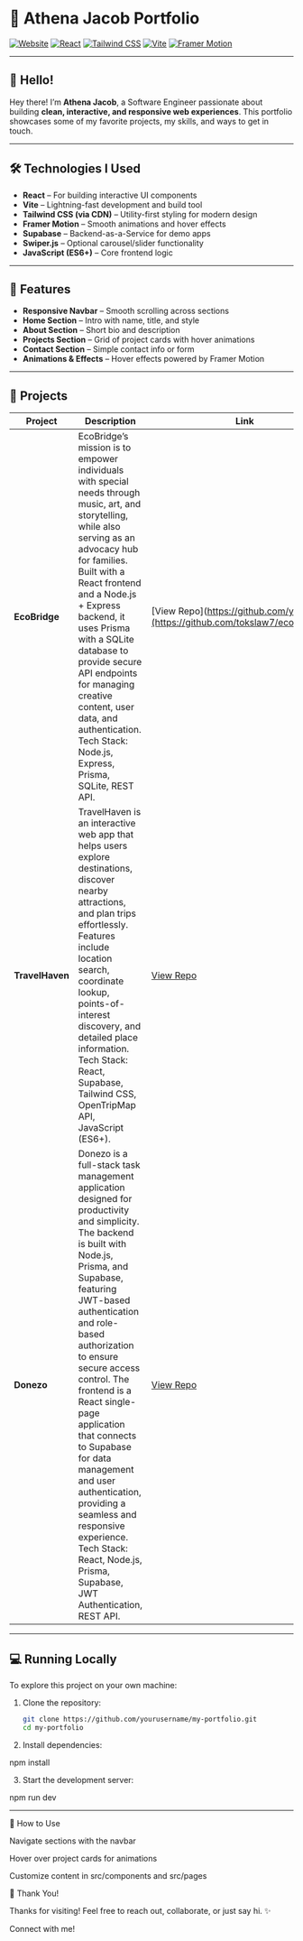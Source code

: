 # 🌟 Athena Jacob Portfolio

[![Website](https://img.shields.io/badge/Website-Portfolio-blue)](https://your-portfolio-link.com)
[![React](https://img.shields.io/badge/React-18.2.0-blue?logo=react&logoColor=white)](https://reactjs.org/)
[![Tailwind CSS](https://img.shields.io/badge/TailwindCSS-3.3.3-blue?logo=tailwind-css&logoColor=white)](https://tailwindcss.com/)
[![Vite](https://img.shields.io/badge/Vite-4.4.9-blue?logo=vite&logoColor=white)](https://vitejs.dev/)
[![Framer Motion](https://img.shields.io/badge/FramerMotion-6.6.5-blue?logo=framer&logoColor=white)](https://www.framer.com/motion/)

---

## 👋 Hello!

Hey there! I’m **Athena Jacob**, a Software Engineer passionate about building **clean, interactive, and responsive web experiences**. This portfolio showcases some of my favorite projects, my skills, and ways to get in touch.  

---

## 🛠 Technologies I Used

- **React** – For building interactive UI components  
- **Vite** – Lightning-fast development and build tool  
- **Tailwind CSS (via CDN)** – Utility-first styling for modern design  
- **Framer Motion** – Smooth animations and hover effects  
- **Supabase** – Backend-as-a-Service for demo apps  
- **Swiper.js** – Optional carousel/slider functionality  
- **JavaScript (ES6+)** – Core frontend logic  

---

## 🚀 Features

- **Responsive Navbar** – Smooth scrolling across sections  
- **Home Section** – Intro with name, title, and style  
- **About Section** – Short bio and description  
- **Projects Section** – Grid of project cards with hover animations  
- **Contact Section** – Simple contact info or form  
- **Animations & Effects** – Hover effects powered by Framer Motion  

---

## 📂 Projects

| Project | Description | Link |
|---------|-------------|------|
| **EcoBridge** | EcoBridge’s mission is to empower individuals with special needs through music, art, and storytelling, while also serving as an advocacy hub for families. Built with a React frontend and a Node.js + Express backend, it uses Prisma with a SQLite database to provide secure API endpoints for managing creative content, user data, and authentication. Tech Stack: Node.js, Express, Prisma, SQLite, REST API. | [View Repo](https://github.com/your-repo](https://github.com/tokslaw7/ecobridge.git) |
| **TravelHaven** | TravelHaven is an interactive web app that helps users explore destinations, discover nearby attractions, and plan trips effortlessly. Features include location search, coordinate lookup, points-of-interest discovery, and detailed place information. Tech Stack: React, Supabase, Tailwind CSS, OpenTripMap API, JavaScript (ES6+). | [View Repo](https://github.com/Starfoxxy/travel-planner-site.git) |
| **Donezo** | Donezo is a full-stack task management application designed for productivity and simplicity. The backend is built with Node.js, Prisma, and Supabase, featuring JWT-based authentication and role-based authorization to ensure secure access control. The frontend is a React single-page application that connects to Supabase for data management and user authentication, providing a seamless and responsive experience. Tech Stack: React, Node.js, Prisma, Supabase, JWT Authentication, REST API. | [View Repo](https://github.com/Starfoxxy/Athena_J_Donezo.git) |

---

## 💻 Running Locally

To explore this project on your own machine:

1. Clone the repository:

   ```bash
   git clone https://github.com/yourusername/my-portfolio.git
   cd my-portfolio

2. Install dependencies:

npm install

3. Start the development server:

npm run dev

---

🎨 How to Use

Navigate sections with the navbar

Hover over project cards for animations

Customize content in src/components and src/pages

🙌 Thank You!

Thanks for visiting! Feel free to reach out, collaborate, or just say hi. ✨

Connect with me!
